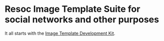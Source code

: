 # Resoc Image Template Suite for social networks and other purposes

It all starts with the [Image Template Development Kit](https://www.npmjs.com/package/itdk).
